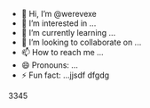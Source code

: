 - 👋 Hi, I’m @werevexe
- 👀 I’m interested in ...
- 🌱 I’m currently learning ...
- 💞️ I’m looking to collaborate on ...
- 📫 How to reach me ...
- 😄 Pronouns: ...
- ⚡ Fun fact: ...jjsdf
dfgdg
<!---ad
werevexe/werevexe is a ✨ special ✨ repository because its `README.md` (this file) appears on your GitHub profile.123456
You can click the Preview link to take a look at your changes.
--->3345
